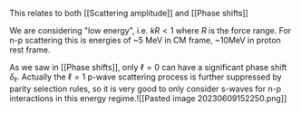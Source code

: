 This relates to both [[Scattering amplitude]] and [[Phase shifts]]

We are considering "low energy", i.e. $kR < 1$ where $R$ is the force range. For n-p scattering this is energies of ~5 MeV in CM frame, ~10MeV in proton rest frame.

As we saw in [[Phase shifts]], only $\ell=0$ can have a significant phase shift $\delta_\ell$. Actually the $\ell=1$ p-wave scattering process is further suppressed by parity selection rules, so it is very good to only consider s-waves for n-p interactions in this energy regime.![[Pasted image 20230609152250.png]]